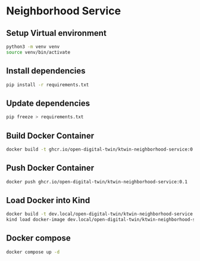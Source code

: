 # Neighborhood Service

## Setup Virtual environment

```bash
python3 -m venv venv
source venv/bin/activate
```

## Install dependencies

```bash
pip install -r requirements.txt
```

## Update dependencies

```bash
pip freeze > requirements.txt
```

## Build Docker Container

```bash
docker build -t ghcr.io/open-digital-twin/ktwin-neighborhood-service:0.1 .
```

## Push Docker Container

```bash
docker push ghcr.io/open-digital-twin/ktwin-neighborhood-service:0.1
```

## Load Docker into Kind

```bash
docker build -t dev.local/open-digital-twin/ktwin-neighborhood-service:0.1 .
kind load docker-image dev.local/open-digital-twin/ktwin-neighborhood-service:0.1
```

## Docker compose

```bash
docker compose up -d
```
